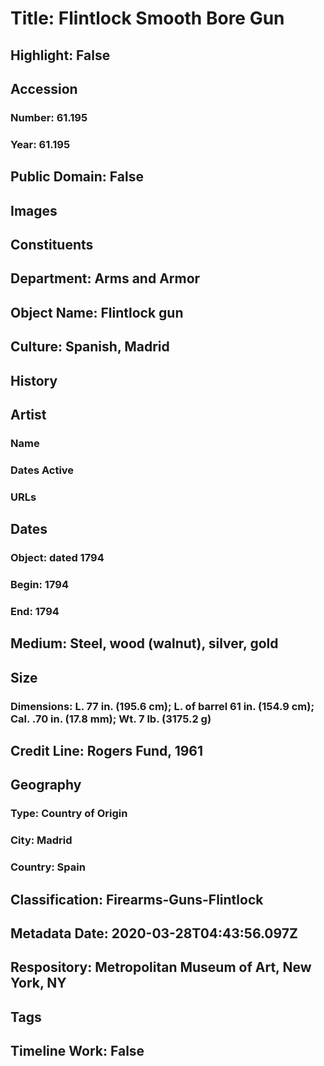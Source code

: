 # Title: Flintlock Smooth Bore Gun
## Highlight: False
## Accession
### Number: 61.195
### Year: 61.195
## Public Domain: False
## Images
## Constituents
## Department: Arms and Armor
## Object Name: Flintlock gun
## Culture: Spanish, Madrid
## History
## Artist
### Name
### Dates Active
### URLs
## Dates
### Object: dated 1794
### Begin: 1794
### End: 1794
## Medium: Steel, wood (walnut), silver, gold
## Size
### Dimensions: L. 77 in. (195.6 cm); L. of barrel 61 in. (154.9 cm); Cal. .70 in. (17.8 mm); Wt. 7 lb. (3175.2 g)
## Credit Line: Rogers Fund, 1961
## Geography
### Type: Country of Origin
### City: Madrid
### Country: Spain
## Classification: Firearms-Guns-Flintlock
## Metadata Date: 2020-03-28T04:43:56.097Z
## Respository: Metropolitan Museum of Art, New York, NY
## Tags
## Timeline Work: False